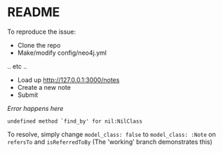 # README

To reproduce the issue:

- Clone the repo
- Make/modify config/neo4j.yml

.. etc ..

- Load up http://127.0.0.1:3000/notes
- Create a new note
- Submit

*Error happens here*

```
undefined method `find_by' for nil:NilClass
```


To resolve, simply change `model_class: false` to `model_class: :Note` on `refersTo` and `isReferredToBy` (The 'working' branch demonstrates this)


